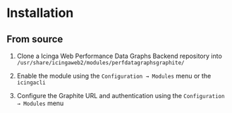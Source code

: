 # Installation

## From source

1. Clone a Icinga Web Performance Data Graphs Backend repository into `/usr/share/icingaweb2/modules/perfdatagraphsgraphite/`

2. Enable the module using the `Configuration → Modules` menu or the `icingacli`

3. Configure the Graphite URL and authentication using the `Configuration → Modules` menu
